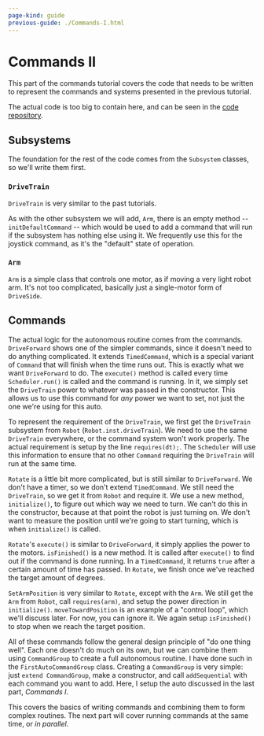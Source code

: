 ```yaml
---
page-kind: guide
previous-guide: ./Commands-I.html
---
```

Commands II
===========
This part of the commands tutorial covers the code that needs to be written
to represent the commands and systems presented in the previous tutorial.

The actual code is too big to contain here, and can be seen in the [code
repository](https://github.com/Team5818/Tutorial-Commands-II).

## Subsystems
The foundation for the rest of the code comes from the `Subsystem` classes,
so we'll write them first.

### `DriveTrain`
`DriveTrain` is very similar to the past tutorials.

As with the other subsystem we will add, `Arm`, there is an empty method --
`initDefaultCommand` -- which would be used to add a command that will run
if the subsystem has nothing else using it. We frequently use this for
the joystick command, as it's the "default" state of operation.

### `Arm`
`Arm` is a simple class that controls one motor, as if moving a very light
robot arm. It's not too complicated, basically just a single-motor form of
`DriveSide`.

## Commands
The actual logic for the autonomous routine comes from the commands.
`DriveForward` shows one of the simpler commands, since it doesn't need to
do anything complicated. It extends `TimedCommand`, which is a special variant
of `Command` that will finish when the time runs out. This is exactly what
we want `DriveForward` to do. The `execute()` method is called every time
`Scheduler.run()` is called and the command is running. In it, we simply
set the `DriveTrain` power to whatever was passed in the constructor. This
allows us to use this command for _any_ power we want to set, not just the
one we're using for this auto.

To represent the requirement of the `DriveTrain`, we first get the `DriveTrain`
subsystem from `Robot` (`Robot.inst.driveTrain`). We need to use the same
`DriveTrain` everywhere, or the command system won't work properly. The actual
requirement is setup by the line `requires(dt);`. The `Scheduler` will use this
information to ensure that no other `Command` requiring the `DriveTrain` will
run at the same time.

`Rotate` is a little bit more complicated, but is still similar to
`DriveForward`. We don't have a timer, so we don't extend `TimedCommand`.
We still need the `DriveTrain`, so we get it from `Robot` and require
it. We use a new method, `initialize()`, to figure out which way we need to
turn. We can't do this in the constructor, because at that point the robot
is just turning on. We don't want to measure the position until we're going
to start turning, which is when `initialize()` is called.

`Rotate`'s `execute()` is similar to `DriveForward`, it simply applies the
power to the motors. `isFinished()` is a new method. It is called after
`execute()` to find out if the command is done running. In a `TimedCommand`,
it returns `true` after a certain amount of time has passed. In `Rotate`,
we finish once we've reached the target amount of degrees.

`SetArmPosition` is very similar to `Rotate`, except with the `Arm`. We still
get the `Arm` from `Robot`, call `requires(arm)`, and setup the power direction
in `initialize()`. `moveTowardPosition` is an example of a "control loop",
which we'll discuss later. For now, you can ignore it. We again setup
`isFinished()` to stop when we reach the target position.

All of these commands follow the general design principle of "do one thing
well". Each one doesn't do much on its own, but we can combine them using
`CommandGroup` to create a full autonomous routine. I have done such in the
`FirstAutoCommandGroup` class. Creating a `CommandGroup` is very simple:
just `extend CommandGroup`, make a constructor, and call `addSequential`
with each command you want to add. Here, I setup the auto discussed in the
last part, *Commands I*.

This covers the basics of writing commands and combining them to form complex
routines. The next part will cover running commands at the same time,
or *in parallel*.
